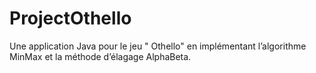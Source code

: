 # ProjectOthello
 Une application Java pour le jeu " Othello" en implémentant  l’algorithme MinMax et la méthode d’élagage AlphaBeta.
